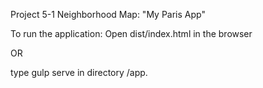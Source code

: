 Project 5-1 Neighborhood Map: "My Paris App"

To run the application: 
Open dist/index.html in the browser 

OR

type gulp serve in directory /app.
